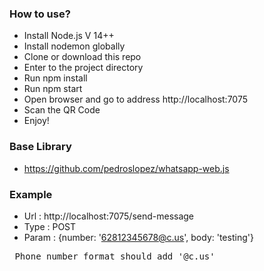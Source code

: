 
### How to use?
- Install Node.js V 14++
- Install nodemon globally
- Clone or download this repo
- Enter to the project directory
- Run npm install
- Run npm start
- Open browser and go to address http://localhost:7075
- Scan the QR Code
- Enjoy!

### Base Library
- https://github.com/pedroslopez/whatsapp-web.js


### Example
- Url : http://localhost:7075/send-message
- Type : POST
- Param : {number: '62812345678@c.us', body: 'testing'}

<pre>
 Phone number format should add '@c.us'
<pre>
